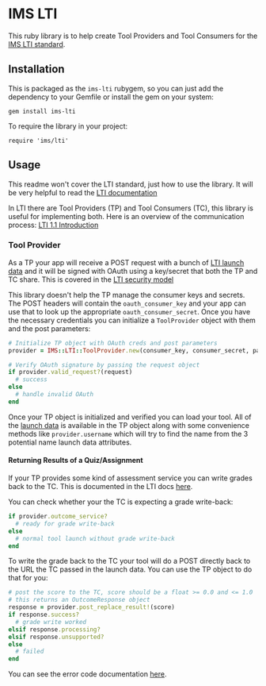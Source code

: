 # IMS LTI

This ruby library is to help create Tool Providers and Tool Consumers for the [IMS LTI standard](http://www.imsglobal.org/lti/index.html).

## Installation
This is packaged as the `ims-lti` rubygem, so you can just add the dependency to your Gemfile or install the gem on your system:

    gem install ims-lti

To require the library in your project:

    require 'ims/lti'

## Usage
This readme won't cover the LTI standard, just how to use the library. It will be very helpful to read the [LTI documentation](http://www.imsglobal.org/lti/index.html)

In LTI there are Tool Providers (TP) and Tool Consumers (TC), this library is useful for implementing both. Here is an overview of the communication process: [LTI 1.1 Introduction](http://www.imsglobal.org/lti/v1p1pd/ltiIMGv1p1pd.html#_Toc309649680)

### Tool Provider
As a TP your app will receive a POST request with a bunch of [LTI launch data](http://www.imsglobal.org/lti/v1p1pd/ltiIMGv1p1pd.html#_Toc309649684) and it will be signed with OAuth using a key/secret that both the TP and TC share. This is covered in the [LTI security model](http://www.imsglobal.org/lti/v1p1pd/ltiIMGv1p1pd.html#_Toc309649685)

This library doesn't help the TP manage the consumer keys and secrets. The POST headers will contain the `oauth_consumer_key` and your app can use that to look up the appropriate `oauth_consumer_secret`. Once you have the necessary credentials you can initialize a `ToolProvider` object with them and the post parameters:

```ruby
# Initialize TP object with OAuth creds and post parameters
provider = IMS::LTI::ToolProvider.new(consumer_key, consumer_secret, params)

# Verify OAuth signature by passing the request object
if provider.valid_request?(request)
  # success
else
  # handle invalid OAuth
end
```

Once your TP object is initialized and verified you can load your tool. All of the [launch data](http://www.imsglobal.org/lti/v1p1pd/ltiIMGv1p1pd.html#_Toc309649684) is available in the TP object along with some convenience methods like `provider.username` which will try to find the name from the 3 potential name launch data attributes.

#### Returning Results of a Quiz/Assignment
If your TP provides some kind of assessment service you can write grades back to the TC. This is documented in the LTI docs [here](http://www.imsglobal.org/lti/v1p1pd/ltiIMGv1p1pd.html#_Toc309649690).

You can check whether your the TC is expecting a grade write-back:

```ruby
if provider.outcome_service?
  # ready for grade write-back
else
  # normal tool launch without grade write-back
end
```

To write the grade back to the TC your tool will do a POST directly back to the URL the TC passed in the launch data. You can use the TP object to do that for you:

```ruby
# post the score to the TC, score should be a float >= 0.0 and <= 1.0
# this returns an OutcomeResponse object
response = provider.post_replace_result!(score)
if response.success?
  # grade write worked
elsif response.processing?
elsif response.unsupported?
else
  # failed
end
```

You can see the error code documentation [here](http://www.imsglobal.org/gws/gwsv1p0/imsgws_baseProfv1p0.html#1639667).